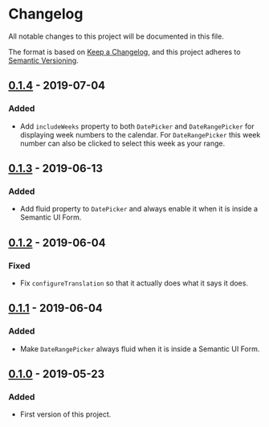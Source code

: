 # Changelog
All notable changes to this project will be documented in this file.

The format is based on [Keep a Changelog](https://keepachangelog.com/en/1.0.0/),
and this project adheres to [Semantic Versioning](https://semver.org/spec/v2.0.0.html).

## [0.1.4] - 2019-07-04
### Added
- Add `includeWeeks` property to both `DatePicker` and `DateRangePicker` for
displaying week numbers to the calendar. For `DateRangePicker` this week number
can also be clicked to select this week as your range.

## [0.1.3] - 2019-06-13
### Added
- Add fluid property to `DatePicker` and always enable it when it is inside a
Semantic UI Form.

## [0.1.2] - 2019-06-04
### Fixed
- Fix `configureTranslation` so that it actually does what it says it does.

## [0.1.1] - 2019-06-04
### Added
- Make `DateRangePicker` always fluid when it is inside a Semantic UI Form.

## [0.1.0] - 2019-05-23
### Added
- First version of this project.

[0.1.4]: https://github.com/CodeYellowBV/daycy/releases/tag/0.1.4
[0.1.3]: https://github.com/CodeYellowBV/daycy/releases/tag/0.1.3
[0.1.2]: https://github.com/CodeYellowBV/daycy/releases/tag/0.1.2
[0.1.1]: https://github.com/CodeYellowBV/daycy/releases/tag/0.1.1
[0.1.0]: https://github.com/CodeYellowBV/daycy/releases/tag/0.1.0
